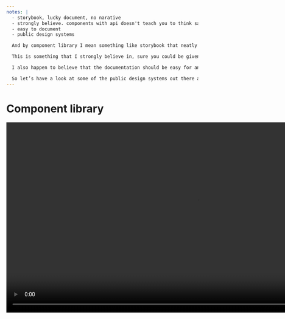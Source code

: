```yaml
---
notes: |
  - storybook, lucky document, no narative
  - strongly believe. components with api doesn't teach you to think same way
  - easy to document
  - public design systems

  And by component library I mean something like storybook that neatly lays out all of your components and if you’re lucky might even document how to use each component. What I have found is that if you’re using a component library you don’t often get much of a narative on how to think about your design and help you approach the problem.

  This is something that I strongly believe in, sure you could be given a set of componnts and some docs about their api but that doesn’t teach you how to think about design for whatever it is you’re building. You need a narative to get you thinking in the same way as your colleagues or the people who are working on the design itself.

  I also happen to believe that the documentation should be easy for anyone to contribute to, regardless of what team you’re in. But I might say a little more about that later!

  So let’s have a look at some of the public design systems out there and see if they end up feeling like Component libraries or something more systematic.
---
```


# Component library

<video controls data-autoplay loop muted playsinline style="height: 500px;" src="/images/component-lib.mov"></video>
